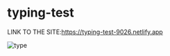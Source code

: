 # typing-test

LINK TO THE SITE:https://typing-test-9026.netlify.app


![type](https://user-images.githubusercontent.com/91087103/212272209-e223b745-5410-4eda-85cc-961a6b45c927.png)
